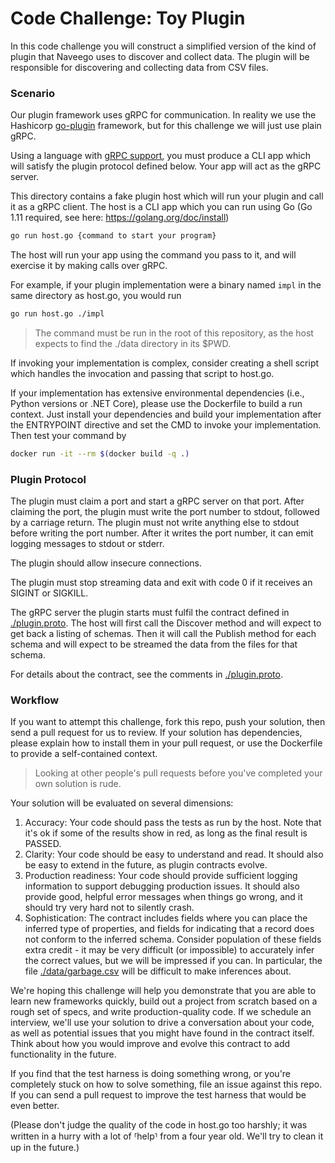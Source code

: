# Code Challenge: Toy Plugin

In this code challenge you will construct a simplified version of the kind of plugin that Naveego uses to discover and collect data. The plugin will be responsible for discovering and collecting data from CSV files.

### Scenario

Our plugin framework uses gRPC for communication. In reality we use the Hashicorp [go-plugin](https://github.com/hashicorp/go-plugin) framework, but
for this challenge we will just use plain gRPC.

Using a language with [gRPC support](https://grpc.io/docs/), you must produce a CLI app which will satisfy the plugin protocol defined below. Your app will act as the gRPC server.

This directory contains a fake plugin host which will run your plugin and call it as a gRPC client. The
host is a CLI app which you can run using Go (Go 1.11 required, see here: https://golang.org/doc/install)

```bash
go run host.go {command to start your program}
```

The host will run your app using the command you pass to it, and will exercise it by making calls over gRPC.

For example, if your plugin implementation were a binary named `impl` in the same directory as host.go, you would run 
```bash
go run host.go ./impl
```

> The command must be run in the root of this repository, as the host expects to find the ./data directory in its $PWD.

If invoking your implementation is complex, consider creating a shell script which handles the invocation and passing that script to host.go.

If your implementation has extensive environmental dependencies (i.e., Python versions or .NET Core),
please use the Dockerfile to build a run context. Just install your dependencies and build your implementation
after the ENTRYPOINT directive and set the CMD to invoke your implementation. Then test your command by

```bash
docker run -it --rm $(docker build -q .)
```


### Plugin Protocol

The plugin must claim a port and start a gRPC server on that port. After claiming the port,
the plugin must write the port number to stdout, followed by a carriage return. The plugin
must not write anything else to stdout before writing the port number. After it writes the port 
number, it can emit logging messages to stdout or stderr.

The plugin should allow insecure connections.

The plugin must stop streaming data and exit with code 0 if it receives an
SIGINT or SIGKILL.

The gRPC server the plugin starts must fulfil the contract defined in [./plugin.proto](./plugin.proto). The host will first call the Discover method and will expect to get back a listing of schemas. Then it will
call the Publish method for each schema and will expect to be streamed
the data from the files for that schema.

For details about the contract, see the comments in [./plugin.proto](./plugin.proto).


### Workflow

If you want to attempt this challenge, fork this repo, push your solution, then send a pull request for us to review. If your solution has dependencies, please explain how to install them in your pull request, or use the Dockerfile to provide a self-contained context.
 
>Looking at other people's pull requests before you've completed your own solution is rude. 

Your solution will be evaluated on several dimensions:

1. Accuracy: Your code should pass the tests as run by the host. Note that it's ok if some of the results show in red, as long as the final result is PASSED.
2. Clarity: Your code should be easy to understand and read. It should also be easy to extend in the future,
as plugin contracts evolve.
3. Production readiness: Your code should provide sufficient logging information to support debugging production issues. 
It should also provide good, helpful error messages when things go wrong, and it should try very hard not to silently crash.
4. Sophistication: The contract includes fields where you can place the inferred type of properties, and fields for indicating that 
a record does not conform to the inferred schema. Consider population of these fields extra credit - it may be very 
 difficult (or impossible) to accurately infer the correct values, but we will be impressed if you can. In particular,
 the file [./data/garbage.csv](./data/garbage.csv) will be difficult to make inferences about.
 
We're hoping this challenge will help you demonstrate that you are able to learn new frameworks quickly, build out a project from scratch based on a rough set of specs, and write production-quality code. If we schedule an interview, we'll use your solution to drive a conversation about your code, as well as potential issues that you might have found in the contract itself. Think about how you would improve and evolve this contract to add functionality in the future. 

If you find that the test harness is doing something wrong, or you're completely stuck on how to solve something, file an issue against this repo. If you can send a pull request to improve the test harness that would be even better.

(Please don't judge the quality of the code in host.go too harshly; it was written in a hurry with a lot of ⸢help⸣ from a four year old. We'll try to clean it up in the future.)
